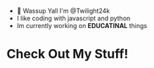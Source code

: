 - 👋 Wassup Yall I'm @Twilight24k
- I like coding with javascript and python
- Im currently working on **EDUCATINAL** things

# Check Out My Stuff!
